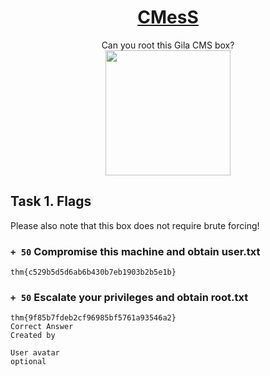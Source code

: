 # <div align="center">[CMesS](https://tryhackme.com/r/room/cmess)</div>
<div align="center">Can you root this Gila CMS box?</div>

<div align="center">
<img src="https://github.com/user-attachments/assets/a4d2fe83-d7b3-4719-a75d-a4990cd0506a" height="200"></img>
</div>

## Task 1. Flags

Please also note that this box does not require brute forcing!

### ```+ 50``` Compromise this machine and obtain user.txt
```
thm{c529b5d5d6ab6b430b7eb1903b2b5e1b}
```
### ```+ 50``` Escalate your privileges and obtain root.txt    
```
thm{9f85b7fdeb2cf96985bf5761a93546a2}
Correct Answer
Created by

User avatar
optional
